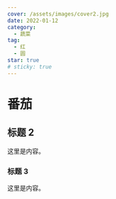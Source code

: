 ```yaml
---
cover: /assets/images/cover2.jpg
date: 2022-01-12
category:
  - 蔬菜
tag:
  - 红
  - 圆
star: true
# sticky: true
---
```


<!-- more -->

# 番茄

## 标题 2

这里是内容。

### 标题 3

这里是内容。
